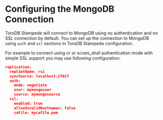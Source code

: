<h1>Configuring the MongoDB Connection</h1>

ToroDB Stampede will connect to MongoDB using no authentication and no SSL connection by default. You can set up the connection to MongoDB using `auth` and `ssl` sections in ToroDB Stampede configuration.

For example to connect using cr or scram_sha1 authentication mode with simple SSL support you may use following configuration:

```json
replication:
  replSetName: rs1
  syncSource: localhost:27017
  auth:
    mode: negotiate
    user: mymongouser
    source: mymongosource
  ssl:
    enabled: true
    allowInvalidHostnames: false
    caFile: mycafile.pem
```
